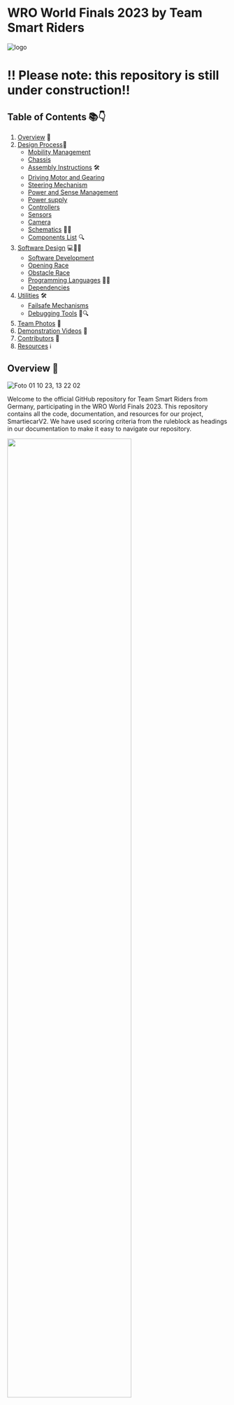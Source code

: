 <a name="top"></a>

# WRO World Finals 2023 by Team Smart Riders 

![logo](https://github.com/Nezar187/GSG_SmartiecarV2/assets/131591590/ee130cae-55c6-4d7b-ba02-26129456f831)

# !! Please note: this repository is still under construction!! 
## Table of Contents 📚👇

1. [Overview](#overview) 🌟
2. [Design Process](#Design-Process)🔧
    - [Mobility Management](#Mobility-Management)
    - [Chassis](#Chassis)
    - [Assembly Instructions](#assembly-instructions) 🛠
    - [Driving Motor and Gearing](#Driving-Motor-and-Gearing)
    - [Steering Mechanism](#Steering-Mechanism)
    - [Power and Sense Management](#Power-and-Sense-Management)  
    - [Power supply](#Power-supply)
    - [Controllers](#Controllers)
    - [Sensors](#Sensors)
    - [Camera](#camera)
    - [Schematics](#schematics) 📐👀
    - [Components List](#components-list) 🔍
3. [Software Design](#software) 💻👨‍💻
    - [Software Development](#software-development)
    - [Opening Race](#opening-race)
    - [Obstacle Race](#obstacle-race)
    - [Programming Languages](#programming-languages) 👩‍💻
    - [Dependencies](#dependencies) 
5. [Utilities](#utilities) 🛠
    - [Failsafe Mechanisms](#failsafe)
    - [Debugging Tools](#debugging-tools) 🐞🔍
6. [Team Photos](#team-photos) 📸
7. [Demonstration Videos](#demonstration-videos) 🎥
8. [Contributors](#contributors) 👥
9. [Resources](#sources) ℹ

   
<a name="overview"></a>


## Overview 🌟

![Foto 01 10 23, 13 22 02](https://github.com/Nezar187/GSG_SmartiecarV2/assets/131591590/60bbc2ea-8552-432e-a204-dabbc420be3d)

Welcome to the official GitHub repository for Team Smart Riders from Germany, participating in the WRO World Finals 2023. This repository contains all the code, documentation, and resources for our project, SmartiecarV2. We have used scoring criteria from the ruleblock as headings in our documentation to make it easy to navigate our repository.

<img src="https://github.com/Nezar187/GSG_SmartiecarV2/assets/131591590/7b0c5513-870f-475c-9993-cfca6aa5659f" width="75%">

For the wold final we decided to redesign our future engineers car.
Now our car consists of an arduino which controls the sensors and the motors and a raspbarry pi which does all the image prossesing in the obstacle race.


<a name="Design-Process"></a>


### Design Process

For the World Final, we ran a throurogh analysis of our German Final car version to identify, what worked well and what did not works so well.
From that, we compiled a list what to keep and what we want to improve..

Results of analysis:
ok:
- arduino work with ultrasonic and gyro
- rgb lcd display for feedback
- gyro sensor precision

inprove:
- image processing unstable
- curve detection in obsticle race
- precision
- stopping in the start area
- hardware repairs too time consuming due to complex chassis
- car track width to large (17cm)
- driving low speed
- breaking distance to long

  For the WRO Final car, we designed 3 modular layers to seperate funktions from each other and make it much easier to repair.
  We adress the detailed solutions we found to the identified issues in detail in the following chapters.

<img src="https://github.com/Nezar187/GSG_SmartiecarV2/assets/131591590/40d8d0fe-efb5-4642-bb60-c71df9333944" width="75%">


<a name="Mobility-Management"></a>


### Mobility Management 


<a name="Chassis"></a>


### Chassis

We used the Totemmaker construction system to design and build our own car chassis. This set consits of plastic beams and plates as structural
elements and aluminium connectors. For specific parts as the front of the wheel barrel and the motor bracket, totemmaker.net offers a free STL-Libary of 3D-printable parts.
To get a small but strong structure, we used rectangular grids as the basic element of each layer. The first layer had to be as thin as possible but still had to contain the motor, the axles and the servo. We did not have much room to work with. Thats why we did not use a baseplate. A baseplate would have been to large for our car. We just build a stable rectangular frame, two beams wide, and mounted the front and back axle to it. After that we rounded up the edges of the layer because it does not have much space between it and the game field and our field was a bit wavy.
Because the last car was difficult to repair we wanted to construct the next version of our car with that in mind. We now have a modular system with three individual layers. The top two have the same base of contruction. For both layers we started with a stable rectangular frame of four plastic beams. These beams make the layers stable and strong but not to heavy at the same time. We wanted the layers to be easily connected to each other with screws. The third layer just has two extra beams for the ultrasonic sensors. Because the third layer is the "sensors and control" layer, we wanted to mount the ultrasonic sensors to it. But it was to high. That is why we used the beams to lower them closer to the ground.

Layer 2:

<img src="https://github.com/Nezar187/GSG_SmartiecarV2/assets/131177565/ba4adc89-2f2b-4595-a860-c548b5dc5555" width="50%">


Layer 3:

<img src="https://github.com/Nezar187/GSG_SmartiecarV2/assets/131177565/86b0d644-9015-47d7-bda9-f8d0e95e0f0b" width="50%">




Tires:

In our building process we tested different tires from different manufacturers. We tested the tires that were included in the Totemmaker contruction
system, standard racing tires we bought from Funduino and onother set of tires with no tread pattern.
During the initial test drives, we noticed that the tires we took from the Totem Maker construction system were too large and were rubbing against the frame. The second set of tires from Funduino were smaller and harder, but they often caused oversteering when the car was turning sharply. Now, for the final setup, we are using softer tires without any tread pattern, which maximizes ground contact. 

<img src="https://github.com/Nezar187/GSG_SmartiecarV2/assets/131177565/5ae149b4-5e5d-40b0-987d-e4460998b52e" width="75%">


<a name="assembly-instructions"></a>


### Assembly Instructions 🛠

In order to build our car you have to build the different layers seperately and connect the later. 
First start with the first layer. Cut the beams and connectors to size and connect them like shown here:

![Layer 1 SIde](https://github.com/Nezar187/GSG_SmartiecarV2/assets/131177565/01643d91-ad0c-45a6-9f48-54e8f5fc4d56)

Link Totemmaker Build Instructions
After you built the frame you can build and attach the front axle. You will need the 3D printed parts from Totemmake.net. For the back axle we used parts from the Make-Block construction set, which we cut to size as well. Additionally you have to use another 3D printed part from Totemmaker.net to screw the motor in place. Because the frame is very thinn you will have to connect the motor with the back axle via a set of bevel gears. Next you build the second layer like shown in the schematics. You will have to cut the parts again:

<img src="https://github.com/Nezar187/GSG_SmartiecarV2/assets/131177565/41f219ce-67e9-4a65-90ca-390a18fd90e6" width="75%">

Next you have to again cut the beams and assemble them according to the schematics to build the third layer:

<img src="https://github.com/Nezar187/GSG_SmartiecarV2/assets/131177565/d80702c1-a0fb-4a31-8272-6fe0d7570646" width="75%">

Next you will have to put all of the other electronic components on the layers. The sensors and the controllers on the third layer. The power management on the second and the motor with the servo on the first.

<img src="https://github.com/Nezar187/GSG_SmartiecarV2/assets/131177565/88f3d4e9-18e9-400f-a58b-6c2d27d12d84" width="75%">




<a name="Driving-Motor-and-Gearing"></a>


### Driving Motor and Gearing

We tested two different motors. One which operates on 6V and another which does on 12V. In our last version of our car we used a 12V motor. We wanted to use the 6V motor so that we do not have so many different voltages in our car. In our testing the 6V motor broke quite often. The 12V motor was more reliable. That is why we decided to use the 12V motor instead of the 6V. After we had decided what motor to use we had to decide how to screw it to the frame. In our first version of our car the axis of the motor was parallel to the back axle. Because of the limited space we had we had to turn the motor so taht its axis pointed to the back axle. We connected the motor and the back axle with bevel gears for a 1:1 ratio.

<img src="https://github.com/Nezar187/GSG_SmartiecarV2/assets/131177565/f8b99575-93f0-4b29-bc44-e6aac457f7e1" width="50%">

In our previous car version, we used a L298D motor driver. We had several issues with motor control. 
With this driver, the minimum PWM speed control value to make the car start running was rather high, so we could not drive slow enough for a good control.
As a result, the braking distance was also rather long, almost 30cm. Additionally, the L298D dissipates 1.4V as heat during operation.
To solve these issues, we experimented with other motor drivers and finally decided to use the Cytron MD13S motor driver instead.
With this motor driver, the motor starts running at much lower PWM settings and therefore allows us to drive much slower. 
The braking distance is down to a few centimeters now. As it uses a different type (MOSFET) transistors, heat is much lower. 
And it has a nice cable plugin socket, which was very convenient for our hardware layers concept.
It also comes with a very good Arduino library by the manufacturer, which made it easy to use in the arduino software.


![rmsFhK30](https://github.com/Nezar187/GSG_SmartiecarV2/assets/131591590/8894ff8a-f424-47e5-81c8-1b6b1415c278)



<a name="Steering-Mechanism"></a>


### Steering Mechanism

We used the ackermann steering geometry for our steering mechanism. The idea behind the ackerman steering is that the inner wheel turs a bigger angle than the one on the
outside. In order for it to turn around the middle axis of the axle. We use a metal gear servo (Tower Pro MG995) because our car is very heavy. The axis of the servo is in the middle of the front axle. It is directly connected to the steering rod, because the power of the servo transfers better to the steering rod with a direct connection. Another reason for us to build a direct connection is that the first layer of our car is very thin and there is not much space to build any other connetion from the servo to the steering rod. 

We used a steering trapeze to calculate where to put the back axle of our car and the length of our steering rod. We drew it on a piece of paper and later transfered it to the computer.

Steering Trapeze:

<img src="https://github.com/Nezar187/GSG_SmartiecarV2/assets/131177565/d627f769-6dab-4882-8252-478ff478e4c7" width="50%">

Because of the layers in our car, the servo motor for the steering had to be mounted on the first (lowest) layer. Because of that it was difficult to connect the servo with the steering mechanism. The plastic beams from the layer around the servo limited its range of motion. That is why we had to extend the steering rod to succesfully connect the servo to the steering mechanism. The servo is now directly connected to the steering mechanism via the steering shaft.

(Picture steering rod)



<a name="Power-and-Sense-Management"></a>


### Power and Sense Management
<img src="https://github.com/Nezar187/GSG_SmartiecarV2/assets/131591590/35a215e8-1b19-4504-bd92-aa972cfa088c" width="75%">


Our car has a special level called "Power and Sense Management" level.
On this level, there are important parts that affect the car´s performance and control.
At the center of Power and Sense Management is a step-up converter that is specifically responsible for the motor.
On the right side of this level we find the on/off switch.
There are two step-down converters on both the left and right sides of the vehicle. In addition to these components
and the motor driver is also housed on this level. 


<a name="Power-supply"></a>


### Power supply
<img src="https://github.com/Nezar187/GSG_SmartiecarV2/assets/131591590/7235a714-503e-4248-bcb2-d01d52edebd4" width="75%">





We use 7.4 V-Lithium-polymer battery as our central power supply it is locatet in the space between layers one and two.
In our previous car version, we used a 11.1 V Lipo. AS this one is very heavy, we decided to exchange it for a less heavy 7.4 V Lipo 
of the same capacity.
 we use a 3000 mAh lipo,as the Raspberry Pi is very Power-hungry when doeing image processing. 
The on/off switch is connectetet directly to the output of the Lipo Behind the switch,we disstribute the power to 2 step-down and one step-up converters .

The step-up converter produces 12V for our motor driver. 
The two step-downs both produce 5V,one is used for the controllers ( Raspberry  Pi and Arduino ), the other for the steering servo and lights.
 See circuit diagram for details on connections.
 
  





<a name="Controllers"></a>


### Controllers
In our previous car version, we used an Arduino Nano as a controller and a Smart Camera Module for the image processing. 
Due to the problems with the smart camera solution, we wanted to replace it with a raspberry pi and our own image processing.
We considered moving all functionality over to raspberry pi but decided against it. The arduino with its sensors worked quite well.
We were afraid to hit hardware and compatibility problems we could not solve fast enough when running all on the raspberry pi.
Due to having two controllers, we needed to let them communicate with each other. The communication runs over serial interface.
We tried to establish the serial communcation via the RX/TX Pins of the raspberry pi and the arduino. 
As the raspberry pi runs on 3.3V and the arduino on 5V, we needed a level shifter in between. But this solution did not work, the connection failed.
Therefore, we got back to the easy way: the arduino is plugged into one of the USB ports of the raspberry pi.
The problem we had to solve with this setup is, that on Power-on, the raspberry pi always resets the arduino when it opens the serial connection.
We solved that with a software handshake between arduino and raspberry pi during startup.
The arduino is responsible to control all motors and sensors, the raspberry pi has a camera attached to it and does the image processing.


<a name="Sensors"></a>


### Sensors

Our car is equipped with a total of four sensors.
Three of them are ultrasonic sensors, which allow for the detection of nearby obstacles.
In addition our vehicle has a gyro sensor, which is located in the Third level of the car.
Our gyro sensor helps measure rotational movements, providing more precise control.


![Foto 01 10 23, 13 21 16](https://github.com/Nezar187/GSG_SmartiecarV2/assets/131591590/3d9320cd-b7b1-484e-a440-67566e307d7c)

In the front sensor grid, we have three ultrasonic sensors to measure distances to the left, the front and the right. 
The ultrasonics are all mounted in the front part, as we use them to detect the curves. In the opening race, some of the streets can be narrow. To run a good curve,
the car must sense the opening of the curve as soon as possible.
We chose the DFRobot ultrasonic boards as they can be mounted easily on our chassis. Additionally, they have plastic covers to avoid damage when the robot runs into something.
To run rather reliable turns and to go straight no matter which starting place, we use a Bosch BNO055 IMU sensor. 
This sensor has a gyroscope, an accelerometer and a compass onboard. What we need from the sensor is the orientation angle on the field. In theory, a gyroscope only would do that.
However, gyroscopes tend to drift, when mounted on moving vehicles. The BNO055 has an onboard processor to calculate reliable angles by combining measurements from all its sensors.
As the compass is unreliable indoors, we switch it off and run on gyroscope and accelerometer data only.

<a name="camera"></a>


### camera

One of the problems withour previous smart cam was the angle of view. We wanted to use a wide angle camera.
For raspberry pi 4, there are different options. The native raspberry pi v3 wide angle camera is not yet compatible with the opencv image processing package, so we could not use it.
We tested the Waveshare wide angle camera and skipped it, because the color saturation of the image was poor. In some light conditions, it was hard to distinguish green pillars and the walls.
The best fit was the raspberry pi HQ camera with M12 mount and a Arducam wide angle lens. The driver allows to set color saturation and brightness so we get a bright image with clear colors.
The disadvantage of this camera is, that it is rather big and heavy compared with the others.





<a name="schematics"></a>


### Schematics 📐

Circuit schematics and hardware layouts are available in the [Schematics folder](schematics).


<a name="components-list"></a>


### Components List 📦

Hardware components:
Chassis:
- Totemmaker construction set
- Totemmaker 3D Print elements
- For back axle Parts from Make-Block construction set

Driving and Steering components:
- Tower Pro MG995 Servo
- Motor Controller Cytron MD13S
- totem CHRGM25-370 Gear Box Motor (12.0V)
- Matrix Ep Rubber Tires (6,5 cm)

Sensors and Controllers:
- Arduino Nano
- Rasperry PI 4
- DFROBOT Ultrasonic sensors
- Gyro -> BNO-055
- Rasperry PI Camera
  
Powersupply and management:
- Lipo 7.4V
- Step Down Converter
- Step Up converter

Softwarepackages:


<a name="software"></a>


## Software 💻

<a name="software-development"></a>

### Software Development

Our car has two controllers, an arduino nano and a raspberry pi. 
For our Arduino software, we have used Microsoft Visual Studio Code as our IDE. We have directly synchronized VSCode with our source code repository on GitHub, which is part of our overall documentation repository.
The Arduino software is written in the Arduinio variant of C++.
The complete arduino source code listings are found in https://github.com/Nezar187/GSG_SmartiecarV2/tree/main/src/ino.
Our raspberry pi software is written in python 3. On the raspberry pi, we have used Thonny IDE as our development tool. The updating of the source code repository on Github for our python software has been done manually.
The complete raspberry pi python source code listings are found in https://github.com/Nezar187/GSG_SmartiecarV2/tree/main/src/py.
We have structured our source code in layers. For the arduino software, we have put all functions dealing with specific hardware components or specific interfaces in separate header files. This allows us to include them in the opening race and obstacle race programs as well. 
Changes and fixes then apply to both programms immediately.
In the main programs for the two race types, we have created own functions for repeating movement sequences like curves or steerig straight using gyro orientation angles.
For a better overview, the main programms themselves are structured in race phases.

{Bild Software Building blocks}


![blockdiagram_software](https://github.com/Nezar187/GSG_SmartiecarV2/assets/131591590/5b52f9c3-a2cb-43c9-ac6e-0e6e4c6b5113)


<a name="opening-race"></a>

### Opening Race
In the opening race, we only use the arduino and the sensors attached to it, so the software for the opening race is arduino software only.
The opening race consists of four phases: init phase, start phase, run phase and end phase.

![Diagram_open_phases](https://github.com/Nezar187/GSG_SmartiecarV2/assets/131591590/2c19f09d-0d59-42b5-858b-588c2e19e0fa)

Init Phase
In the init phase, we initialize all sensors and motors. Next is a handshake with the raspberry pi, even though we do not really use the pi during the opening race. 
The handshake is necessary, because the arduino is powered via the raspberry pi's USB port and we do not switch off the raspberry pi's image processing software during the opening race.
When the image processing software on the raspberry pi starts, it automatically resets the arduino. 
As the arduino boots much faster as the raspberry pi, there is a risk that we would start the opening race before the reset is done.
To avoid that, we use the handshake to be sure that the reset is done before the arduino indicates that the init is completed.
To show the current state of the software, we use a RGB LCD display. During initialization and handshake, the background color is red. 
When all sensors are ready, the background color switches to yellow. Ee get a first set of measurements from all sensors and display them on the screen, so we can see if we get proper readings before the race is started.
The arduino already tries to determine the turning direction (clockwise = R(ight) or counter-clockwise = L(eft)) of the race. 
If the starting position is in a narrow street and distance to one of the walls is < 10cm, this is the inner wall. Now the arduino waits for the start button to be pressed.


![Diagram_open_init_phase](https://github.com/Nezar187/GSG_SmartiecarV2/assets/131591590/51bd0f29-fc57-4b6d-8ca0-c4c87b1cc3fe)

Start phase
In the start phase, the arduino first runs the motor at slow speed. If the car is placed very close to a wall, it first steers away from that wall to avoid hitting it.
The car now drives slowly and steers straight using its gyro, until one of the side ultrasonics measure a distance > 80 cm, which indicates a curve. If the turning direction was not already known, it is now.
The arduino now runs the first curve.
To make the most use of the gyro, we measure the orientation angle and map it to -180.0 to 180.0 degrees. 
Whith every call of the gyro, we also accumulate the total angle the car has turned, so we can easily calculate the target angle of a curve by just adding 90 degrees for clockwise or subtracting 90 degrees for counter-clockwise.


![Diagram_open_start_phase](https://github.com/Nezar187/GSG_SmartiecarV2/assets/131591590/256168aa-4b73-4df9-82f2-407d8ddf0279)

Run phase
In the run phase, the arduino knows the turning direction and so knows the inner wall. 
So we can reduce ultrasonic measurement to just the sensor facing the inner wall, which makes our loop run faster and more reliable.
The curve is detected as early as possible and a turn to a narrow street is detected before the car comes too close to the opposite outer wall.
The arduino tries to steer with a configurable fixed distance to the inner wall, which lets the car run the shortest way possible. 30cm was the most stable in our tests. 
When the distance to the inner wall exceeds 60cm, a curve is detected.
Every curve is counted to go to the end phase after 12 curves.
During start phase and run phase, the LCD background color is set to green while the car is driving along a wall and to blue when a curve is detected. 
It is set back to green, when the inner wall is found again after the curve.
These color changes can be watched easily while the car is driving (better than small text on the LCD screen). 
In case of an error or strange behaviour of the car, this helps us to know immediately, in which part of the program we have to look for the problem.


![Diagram_open_run_phase](https://github.com/Nezar187/GSG_SmartiecarV2/assets/131591590/55016df2-c66b-4c70-bcf0-099ffa39064f)

After 12 curves, the car must find starting area the middle of the street no matter which inner wall setup. 
Our strategy for this is to measure the distance to the opposite outer wall using our front ultrasonic sensor and stop when the distance is below 120cm. 
Unfortunately, when the car points slightly to one side after the last curve, the front sensor gets readings from the side wall rather than the opposite wall and stops early.
To avoid that, we drive slowly after the last curve and adjust the car's orientation with the gyro before starting to measure the front distance.


![Diagram_open_end_phase](https://github.com/Nezar187/GSG_SmartiecarV2/assets/131591590/3bef31ec-63fa-43af-b891-40bf17d13757)


<a name="obstacle-race"></a>

### Obstacle Race

During the obstacle race, the raspberry pi processes camera images in an endless loop. The arduino receives the image processing results via serial interface and steers accordinrly.

## Raspberry Pi software

The purpose of the raspberry pi software is to process camera images and send the results to the arduino.
We decided to use a rather small image resolution of 320x240 pixels. 
These images are big enough for a good pillar detection and can be processed fast enough to use it for driving.
We tried 640x480 first, but image processing was too slow with that resolution.
Additionally, we crop the region of interest = view of the playfield from the image before processing it.
First, this prevents the pillar detector from getting false positives from red or green colors in the environment, second, it further reduces the amount of data to be processed.

The image processing is split into two major parts:
red/green pillar detection and wall collision detection.
The pillar detection function processes the camera image to find the biggest=nearest pillar. It returns 3 values:
- color of the biggest pillar (R=red, G=green, U=unkown, when no pillar is in sight)
- x-coordinate in pixels = left-right position of the pillar's center in the image -> this tells the arduino where to steer
- pillar height in pixels, this tells the arduino the distance of the pillar

The wall collision detector finds out, whether the car would collide with a wall on the left or right when it continues to drive in the current direction.
It returns two values:
- wall_L = Y for wall ahead on left side,  N for no collision danger
- wall_R = Y for wall ahead on right side, N for no collision danger

The main function combines these 5 values to a result string that can be sent to the arduino.
For debugging and testing purposes, the raspberry pi has an RGB LCD, too.
It sets its LCD's background color according to the color of the pillar currently in sight, white for no pillar.
The current result string is displayed too.
However, the raspberry pi image processing is faster than the LCD display, so the result string on the display is only updated ever 200 msec.

To send the result to the arduino, we have developed a request-response protocol. The arduino send the character 'r' to request the most recent result. 
The raspberry pi answers with the latest processing result string. 
First, we just wanted to send the data from the pi to the arduino as fast as possible, but this has a risk of the pi filling up the arduinos serial buffer.
When the arduino then reads the next result, it would be already outdated. So we decided to let the raspberry pi process as fast as it can and just send data the most recent data to the arduino when it needs them.

{flowchart raspberry_pi_main_run}

------------------------------------------------

- Raspberry Pi Software test

To test the image processing software, we first took and saved a number of testimages on the playfield. 
In the first test versions, we read one of the saved image from a file, processed it and displayed the steps on the screen.
After the software worked from single files, we started using live images from the camera.
The image processor module has its own unit test included. To use it, the background process running the autostarted image processor must be stopped to free the camera.
Then the image processor module can be run interactively in the Thonny IDE and displays intermediate image processing steps to debug problems on the playfield.


- Raspberry pi autostart

When the car is powered up, the image processing software on the raspberry pi must startup automatically. 
We start it as a background process using the operating system method systemd. 
To be able to use our opencv image processing library, the background process must run as the user'pi', not the user 'root', which is the default.
With systemd, it is possible to configure dependencies which must be started first and the user that shall be logged in.
The systemctl tool of the raspberry pi operating system allows us to start and stop the background process manually.

- Raspberry pi error handling

Any outputs or errors are logged in the background processes' logfile and can be accessed with the systemctl tool.
When running tests, we need to notice that the image processor has crashed. To catch any error exception, we use python try-except blocks.
In our error handler, the Raspberry's LCD is switched to red and the text "CRASH" is displayed. 
After that, the error handler raises the exception again that it can be written to the logfile by the operating system. 

- Performance tests

We tested the image processing and communication performance with a test program.
In this test, the arduino reads image processing results from the raspberry pi as fast as possible. It the measures the time for 50 requests.
We achieve a rate of about 25 images/frames per second. Without the arduino communication, the raspberry pi can run at about 35-40 images per second.

## Pillar detection

For the pillar detection, we filter the red and green parts from the image. To do this, we use the opencv image processing library.
We first convert the image to the HSV (Hue,Saturation,Value) color space. This makes it easier to filter for specific colors.
For the filter, we need minimum and maximum vales for the three HSV values for green and for red.
As these min and max values vary for different locations with different lights, we developed a tool (trackbars_....py) to determine these.
The tool has a trackbar for each value. It shows the live camera image and processes a mask, where green/red parts appear white, the rest appears black when the filter values are correct.
The tool can store the adjusted filter values in files (one for green, one for red).

{screenshot trackbar tool}

The live image processor reads these filter values from the files when it starts.
The image processot then filters the image to get a mask for red, where the red pillars appears white and the rest appears black. 
We then use the opencv functions findContours to find the white shape. With the opencv function boundingRect we get the center point, height and width of each white blob in the mask.
We then calculate the biggest one (= biggest height), this is the nearest red pillar.
We repeat the same for green. We then compare the biggest red and biggest green to find the biggest pillar in the image.
Its color, x-coordinate of center point and height are returned. These are the minimum data the arduino needs for steering.

In general, there are two different technics available in opencv to detect a pillar on the mask image. 
One is the opencv simple blob detector, the other is findContours and boundingRect. 
The blob detector has the advantage that it can filter small noise elements in advance by setting a minimum size in pixels. 
The disadvantage is, that it just gives an area size information to determine the height. 
When we tested, we had the problem, that the blob detector sometimes detected part of the orange line as a red pillar.
With the contours method, we can discard blobs where width is bigger than height to avoid this type of problem.

{bild pillar_detection}

{diagram raspberry_pi_detect_pillars}


## Obstacle Arduino Software

In the obstacle race, we use the arduino with the sensors attached to it and the raspberry pi.
The obstacle race consists of four phases: init phase, start phase, run phase and end phase.

The init phase is very similar to the init phase of the opening race. The difference is, that the arduino requests a first result from the raspberry pi.
From the image processing result, the arduino knows, if there is a pillar in front of it. If yes, it needs to evade this pillar immediately.
As the camera has a wide angle lens, the raspberry pi can also detect pillars right behind the first curve from the start position. 
The pillar's x-position in the image tells the arduino whether the pillar in the image is in front or behind the curve.
When the first pillar is detected behind the curve, the arduino already knows the turning direction.

{diagram init phase}

Our strategy for the obstacle race is to divide the necessary car movements into functions and then run a sequence of those functions.
On the first level, we have a function to run a curve and a function to run a lane with obstacles.
In the runLane function, the car first drives towards the first obstacle. It approaches the obstacle until it is near enough to evade it.
The car remembers the Straight direction for this lane and steers back to a straight orientation after evading the obstacle. 
It then finds out, whether there is a second obstacle in this lane. If yes, it approaches it and then evades it. If there is no second obstacle,
our car steers to the center of the lane and then goes straight with its gyro until the next curve. 
It then uses its front ultrasonic to know when it has arrived at the curve.
After this, the lane is done.
Then, our car executes a runCurve. The goal of the runCurve function is to steer to the straight orientation of the next lane.
We also try to steer to a position in the center of the curve field. From this position, we can steer to each possible next obstacle behind the curve.
To reach the center position, we have implemented a curve- and a turn- maneuver for each driving direction.
The curve maneuver is chosen when the car starts the curve from very near the outer wall. It changes its LCD color to blue to indicate that.
If there is enough room to the outer wall, the car runs a turn. For the turn, it changes its LCD color to purple.
A turn starts with turning backwards for the first 45 degrees and the turn forward for the second 45 degrees. A curve does it vice-versa.
 




<a name="programming-languages"></a>




### Programming Languages 👩‍💻

- Python
- C++ (Arduino)
- C


<a name="dependencies"></a>


### Dependencies 📚

- Python Libraries: List here
- C++ Libraries: List here
- C Libraries: List here


<a name="utilities"></a>


## Utilities 🛠


<a name="failsafe"></a>


### Failsafe Mechanisms
We inculded different failsafe mechanisms to avoid mistakes.

Hardware failsafe:

Colorcoding the wires:
We used different colored tape to mmark wires which belong to the same component or mechanism. It reduces the amount of mistakes we make while wiriring the car back up. 
In our first competion one of the wires of our car became unplugged and it took us a while to locate where it had been before. Now we know where the wires belong and where to put them incase of an emergency.

![arduino_wiring](https://github.com/Nezar187/GSG_SmartiecarV2/assets/131177565/df454e80-426f-4515-aae1-7075e8a02669)

Warning light:
On the left side of our car we put the step down converter (5.0V). 
It has a light which turns of automticly and shuts the usb port when it recieves less than 7.5V. When that happens 
the servo won´t work. That is when we know that we have to switch the batteries. Ideally we switch it before that, but this lamp
indicates us when we have to incase we forget to switch it before.


Software failsafe:

Colorcoding the LCD:
Like in our previous car we use LCD screen to give us feedback from our programm. The only difference is that we now use an arduino and a rasperry pi. That is why we use 2 LCD screens istead of one. We differenciate between colorcodes for the opening race and for the obstacle race. 

Opening race (rasperry pi not in use):
- red = starting sequence
- yellow = ready to start -> wating for button (shwoing sensors)
- green = driving
- blue = curve

obstacle race (rasperry pi):
- red = autostart 
- then showing what it sees through the camera
- white = no pillar
- red = red pillar
- green = green pillar

obstacele race (arduino):
- red = starting sequence
- yellow = ready -> waiting for button 
- then showing what pillar color it is working on
- white = no pillar
- red = working on red pillar
- green = working on green pillar
- blue = curve
- purple = turn 




<a name="debugging-tools"></a>


### Debugging Tools 🔍

Debugging tools:
for python = visual studio code
for arduino = arduino IDE


<a name="team-photos"></a>


## Team Photos 📸

Meet the team behind this project in the [Team Photos section](./Teamphotos).


<a name="demonstration-videos"></a>


## Demonstration Videos 🎥

- [Video folder-Races](videos/video.md)



<a name="safety-guidelines"></a>


## Safety Guidelines ⚠️

Hardware-Guidelines:


Software-Guidelines:


<a name="contributors"></a>


## Contributors 👥

- [Nezar187](https://github.com/Nezar187) [Photo](https://github.com/Nezar187/GSG_SmartiecarV2/assets/131177565/ce8f6c18-1ca7-4d61-b73c-b7d965e4d08b)
- [NoahPX44](https://github.com/NoahPX44) [Photo](https://github.com/Nezar187/GSG_SmartiecarV2/assets/131177565/ecd17aab-c33a-4dee-b5a0-b53c97471a76)
- [LuciusFisch](https://github.com/LuciusFisch) [Photo](https://github.com/Nezar187/GSG_SmartiecarV2/assets/131177565/cce8432b-53e6-4538-ac3e-9ce5f98c23fc)

[Team Photos and Portais](Teamphotos)

<a name="sources"></a>


## Resources
- Help with code Errors [Stackoverflow](https://stackoverflow.com/)
- 
-

[Back to top](#top)
